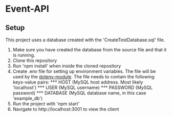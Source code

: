 # Event-API

## Setup

This project uses a database created with the 'CreateTestDatabase.sql' file. 

1. Make sure you have created the database from the source file and that it is running.
2. Clone this repository
3. Run 'npm install' when inside the cloned repository
4. Create .env file for setting up environment variables. The file will be used by the [dotenv-module](https://www.npmjs.com/package/dotenv). The file needs to contain the following keys-value pairs: 
  *** HOST (MySQL host address. Most likely 'localhost')
  *** USER (MySQL username)
  *** PASSWORD (MySQL password)
  *** DATABASE (MySQL database name, in this case 'example_db')
5. Run the project with 'npm start'
6. Navigate to http://localhost:3001 to view the client